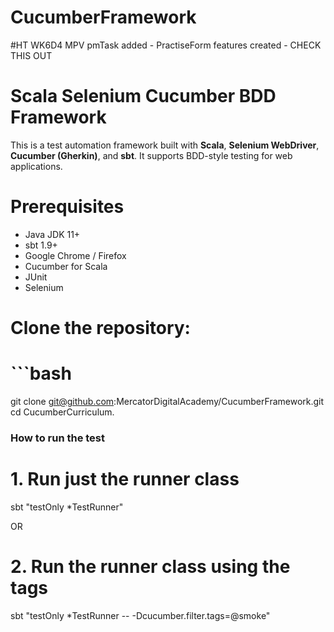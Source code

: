 # CucumberFramework

#HT WK6D4 MPV pmTask added - PractiseForm features created - CHECK THIS OUT

# Scala Selenium Cucumber BDD Framework

This is a test automation framework built with **Scala**, **Selenium WebDriver**, **Cucumber (Gherkin)**, and **sbt**. 
It supports BDD-style testing for web applications.

# Prerequisites

- Java JDK 11+
- sbt 1.9+
- Google Chrome / Firefox
- Cucumber for Scala
- JUnit
- Selenium

# Clone the repository:
# ```bash
git clone git@github.com:MercatorDigitalAcademy/CucumberFramework.git
cd CucumberCurriculum.

### How to run the test

# 1. Run just the runner class
sbt "testOnly *TestRunner"

OR
# 2. Run the runner class using the tags
sbt "testOnly *TestRunner -- -Dcucumber.filter.tags=@smoke"

